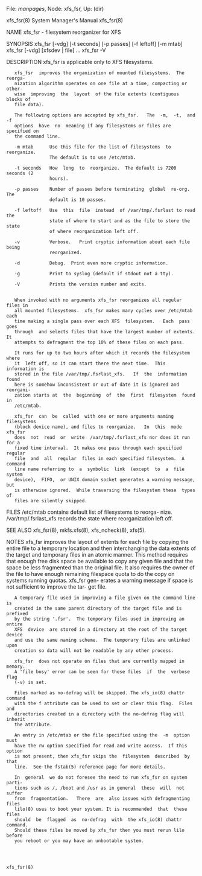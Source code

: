 File: *manpages*,  Node: xfs_fsr,  Up: (dir)

xfs_fsr(8)                  System Manager's Manual                 xfs_fsr(8)



NAME
       xfs_fsr - filesystem reorganizer for XFS

SYNOPSIS
       xfs_fsr [-vdg] [-t seconds] [-p passes] [-f leftoff] [-m mtab]
       xfs_fsr [-vdg] [xfsdev | file] ...
       xfs_fsr -V

DESCRIPTION
       xfs_fsr is applicable only to XFS filesystems.

       xfs_fsr  improves the organization of mounted filesystems.  The reorga-
       nization algorithm operates on one file at a time, compacting or other-
       wise  improving  the  layout  of the file extents (contiguous blocks of
       file data).

       The following options are accepted by xfs_fsr.   The  -m,  -t,  and  -f
       options  have  no  meaning if any filesystems or files are specified on
       the command line.

       -m mtab      Use this file for the list of filesystems  to  reorganize.
                    The default is to use /etc/mtab.

       -t seconds   How  long  to  reorganize.  The default is 7200 seconds (2
                    hours).

       -p passes    Number of passes before terminating  global  re-org.   The
                    default is 10 passes.

       -f leftoff   Use  this  file  instead  of /var/tmp/.fsrlast to read the
                    state of where to start and as the file to store the state
                    of where reorganization left off.

       -v           Verbose.   Print cryptic information about each file being
                    reorganized.

       -d           Debug.  Print even more cryptic information.

       -g           Print to syslog (default if stdout not a tty).

       -V           Prints the version number and exits.


       When invoked with no arguments xfs_fsr reorganizes all regular files in
       all mounted filesystems.  xfs_fsr makes many cycles over /etc/mtab each
       time making a single pass over each XFS  filesystem.   Each  pass  goes
       through  and selects files that have the largest number of extents.  It
       attempts to defragment the top 10% of these files on each pass.

       It runs for up to two hours after which it records the filesystem where
       it  left off, so it can start there the next time.  This information is
       stored in the file /var/tmp/.fsrlast_xfs.   If  the  information  found
       here is somehow inconsistent or out of date it is ignored and reorgani-
       zation starts at  the  beginning  of  the  first  filesystem  found  in
       /etc/mtab.

       xfs_fsr  can  be  called  with one or more arguments naming filesystems
       (block device name), and files to reorganize.   In  this  mode  xfs_fsr
       does  not  read  or  write  /var/tmp/.fsrlast_xfs nor does it run for a
       fixed time interval.  It makes one pass through each specified  regular
       file  and  all  regular  files in each specified filesystem.  A command
       line name referring to  a  symbolic  link  (except  to  a  file  system
       device),  FIFO,  or UNIX domain socket generates a warning message, but
       is otherwise ignored.  While traversing the filesystem these  types  of
       files are silently skipped.

FILES
       /etc/mtab            contains  default  list  of filesystems to reorga-
                            nize.
       /var/tmp/.fsrlast_xfs
                            records the state where reorganization left off.

SEE ALSO
       xfs_fsr(8), mkfs.xfs(8), xfs_ncheck(8), xfs(5).

NOTES
       xfs_fsr improves the layout of extents for each  file  by  copying  the
       entire  file  to  a  temporary location and then interchanging the data
       extents of the target and temporary files in an  atomic  manner.   This
       method  requires  that  enough free disk space be available to copy any
       given file and that the space be  less  fragmented  than  the  original
       file.   It also requires the owner of the file to have enough remaining
       filespace quota to do the copy on systems running quotas.  xfs_fsr gen-
       erates a warning message if space is not sufficient to improve the tar-
       get file.

       A temporary file used in improving a file given on the command line  is
       created in the same parent directory of the target file and is prefixed
       by the string '.fsr'.  The temporary files used in improving an  entire
       XFS  device  are stored in a directory at the root of the target device
       and use the same naming scheme.  The temporary files are unlinked  upon
       creation so data will not be readable by any other process.

       xfs_fsr  does not operate on files that are currently mapped in memory.
       A 'file busy' error can be seen for these files  if  the  verbose  flag
       (-v) is set.

       Files marked as no-defrag will be skipped. The xfs_io(8) chattr command
       with the f attribute can be used to set or clear this flag.  Files  and
       directories created in a directory with the no-defrag flag will inherit
       the attribute.

       An entry in /etc/mtab or the file specified using the  -m  option  must
       have the rw option specified for read and write access.  If this option
       is not present, then xfs_fsr skips the  filesystem  described  by  that
       line.  See the fstab(5) reference page for more details.

       In  general  we do not foresee the need to run xfs_fsr on system parti-
       tions such as /, /boot and /usr as in general  these  will  not  suffer
       from  fragmentation.   There  are  also issues with defragmenting files
       lilo(8) uses to boot your system. It is recommended  that  these  files
       should  be  flagged  as  no-defrag  with  the xfs_io(8) chattr command.
       Should these files be moved by xfs_fsr then you must rerun lilo  before
       you reboot or you may have an unbootable system.



                                                                    xfs_fsr(8)
